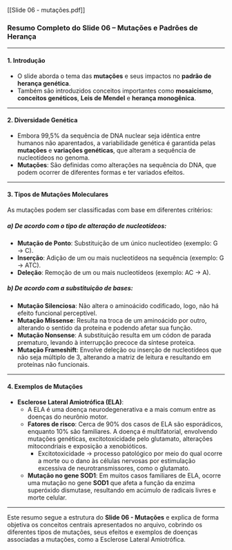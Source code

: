 [[Slide 06 - mutações.pdf]]

### Resumo Completo do Slide 06 – **Mutações e Padrões de Herança**

---

#### **1. Introdução**
- O slide aborda o tema das **mutações** e seus impactos no **padrão de herança genética**.
- Também são introduzidos conceitos importantes como **mosaicismo**, **conceitos genéticos**, **Leis de Mendel** e **herança monogênica**.

---

#### **2. Diversidade Genética**
- Embora 99,5% da sequência de DNA nuclear seja idêntica entre humanos não aparentados, a variabilidade genética é garantida pelas **mutações** e **variações genéticas**, que alteram a sequência de nucleotídeos no genoma.
- **Mutações**: São definidas como alterações na sequência do DNA, que podem ocorrer de diferentes formas e ter variados efeitos.

---

#### **3. Tipos de Mutações Moleculares**
As mutações podem ser classificadas com base em diferentes critérios:

##### a) **De acordo com o tipo de alteração de nucleotídeos**:
- **Mutação de Ponto**: Substituição de um único nucleotídeo (exemplo: G → C).
- **Inserção**: Adição de um ou mais nucleotídeos na sequência (exemplo: G → ATC).
- **Deleção**: Remoção de um ou mais nucleotídeos (exemplo: AC → A).

##### b) **De acordo com a substituição de bases**:
- **Mutação Silenciosa**: Não altera o aminoácido codificado, logo, não há efeito funcional perceptível.
- **Mutação Missense**: Resulta na troca de um aminoácido por outro, alterando o sentido da proteína e podendo afetar sua função.
- **Mutação Nonsense**: A substituição resulta em um códon de parada prematuro, levando à interrupção precoce da síntese proteica.
- **Mutação Frameshift**: Envolve deleção ou inserção de nucleotídeos que não seja múltiplo de 3, alterando a matriz de leitura e resultando em proteínas não funcionais.

---

#### **4. Exemplos de Mutações**
- **Esclerose Lateral Amiotrófica (ELA)**:
  - A ELA é uma doença neurodegenerativa e a mais comum entre as doenças do neurônio motor.
  - **Fatores de risco**: Cerca de 90% dos casos de ELA são esporádicos, enquanto 10% são familiares. A doença é multifatorial, envolvendo mutações genéticas, excitotoxicidade pelo glutamato, alterações mitocondriais e exposição a xenobióticos.
	  - Excitotoxicidade → processo patológico por meio do qual ocorre a morte ou o dano às células nervosas por estimulação excessiva de neurotransmissores, como o glutamato.
  - **Mutação no gene SOD1**: Em muitos casos familiares de ELA, ocorre uma mutação no gene **SOD1** que afeta a função da enzima superóxido dismutase, resultando em acúmulo de radicais livres e morte celular.

---

Este resumo segue a estrutura do **Slide 06 - Mutações** e explica de forma objetiva os conceitos centrais apresentados no arquivo, cobrindo os diferentes tipos de mutações, seus efeitos e exemplos de doenças associadas a mutações, como a Esclerose Lateral Amiotrófica.